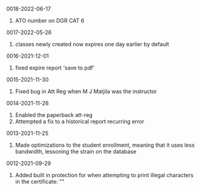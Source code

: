 0018-2022-06-17
1. ATO number on DGR CAT 6

0017-2022-05-26
1. classes newly created now expires one day earlier by default

0016-2021-12-01
1. fixed expire report 'save to pdf'

0015-2021-11-30
1. Fixed bug in Att Reg when M J Matjila was the instructor

0014-2021-11-26
1. Enabled the paperback att-reg
2. Attempted a fix to a historical report recurring error

0013-2021-11-25
1. Made optimizations to the student enrollment, meaning that it uses less bandwidth, lessoning the strain on the database

0012-2021-09-29
1. Added built in protection for when attempting to print illegal characters in the certificate: "\"
